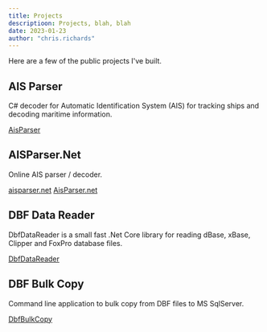 ```yaml
---
title: Projects
descriptioon: Projects, blah, blah
date: 2023-01-23
author: "chris.richards"
---
```


Here are a few of the public projects I've built.

## AIS Parser

C# decoder for Automatic Identification System (AIS) for tracking ships and decoding maritime information.

[AisParser](https://github.com/yellowfeather/AisParser)

## AISParser.Net

Online AIS parser / decoder.

[aisparser.net](aisparser.net)
[AisParser.net](https://github.com/yellowfeather/AisParser.net)

## DBF Data Reader

DbfDataReader is a small fast .Net Core library for reading dBase, xBase, Clipper and FoxPro database files.

[DbfDataReader](https://github.com/yellowfeather/DbfDataReader)

## DBF Bulk Copy

Command line application to bulk copy from DBF files to MS SqlServer.

[DbfBulkCopy](https://github.com/yellowfeather/DbfBulkCopy)